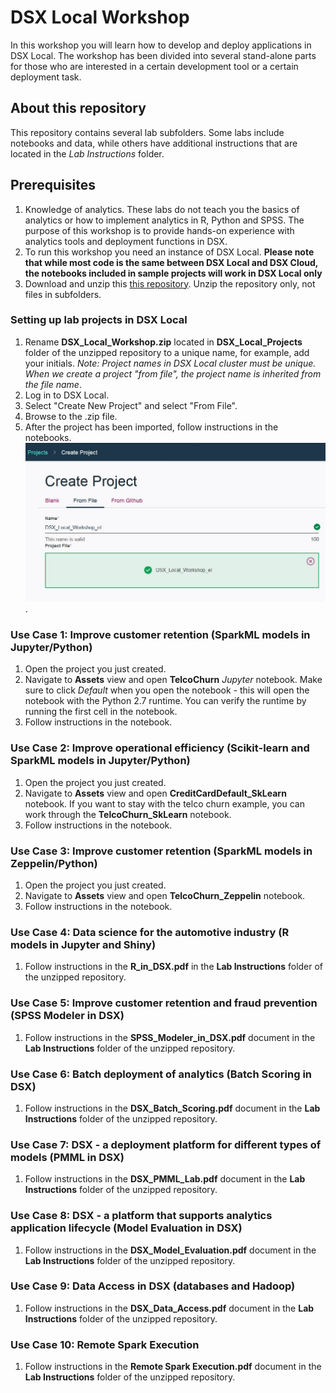# DSX Local Workshop
In this workshop you will learn how to develop and deploy applications in DSX Local. The workshop has been divided into several stand-alone parts for those who are interested in a certain development tool or a certain deployment task. 

## About this repository
This repository contains several lab subfolders. Some labs include notebooks and data, while others have additional instructions that are located in the *Lab Instructions* folder. 

## Prerequisites
1. Knowledge of analytics. These labs do not teach you the basics of analytics or how to implement analytics in R, Python and SPSS. The purpose of this workshop is to provide hands-on experience with analytics tools and deployment functions in DSX. 
2. To run this workshop you need an instance of DSX Local. **Please note that while most code is the same between DSX Local and DSX Cloud, the notebooks included in sample projects will work in DSX Local only**
3. Download and unzip this [this repository](https://codeload.github.com/elenalowery/DSX_Local_Workshop/zip/master). Unzip the repository only, not files in subfolders. 

### Setting up lab projects in DSX Local
1. Rename **DSX_Local_Workshop.zip** located in **DSX_Local_Projects** folder of the unzipped repository to a unique name, for example, add your initials.    *Note: Project names in DSX Local cluster must be unique. When we create a project "from file", the project name is inherited from the file name*. 
2. Log in to DSX Local.
3. Select "Create New Project" and select "From File".
4. Browse to the .zip file.
5. After the project has been imported, follow instructions in the notebooks.
![ProjectFromFile](/img/CreateProjectFromFile.JPG?raw=true).

### Use Case 1: Improve customer retention (SparkML models in Jupyter/Python)
1. Open the project you just created. 
2. Navigate to **Assets** view and open **TelcoChurn** *Jupyter* notebook. Make sure to click *Default* when you open the notebook - this will open the notebook with the Python 2.7 runtime. You can verify the runtime by running the first cell in the notebook. 
3. Follow instructions in the notebook.

### Use Case 2: Improve operational efficiency (Scikit-learn and SparkML models in Jupyter/Python)
1. Open the project you just created. 
2. Navigate to **Assets** view and open **CreditCardDefault_SkLearn** notebook. If you want to stay with the telco churn example, you can work through the **TelcoChurn_SkLearn** notebook. 
3. Follow instructions in the notebook.

### Use Case 3: Improve customer retention (SparkML models in Zeppelin/Python)
1. Open the project you just created. 
2. Navigate to **Assets** view and open **TelcoChurn_Zeppelin** notebook.
3. Follow instructions in the notebook.

### Use Case 4: Data science for the automotive industry (R models in Jupyter and Shiny)
1. Follow instructions in the **R_in_DSX.pdf** in the **Lab Instructions** folder of the unzipped repository. 

### Use Case 5: Improve customer retention and fraud prevention (SPSS Modeler in DSX)
1. Follow instructions in the **SPSS_Modeler_in_DSX.pdf** document in the **Lab Instructions** folder of the unzipped repository. 

### Use Case 6: Batch deployment of analytics (Batch Scoring in DSX)
1. Follow instructions in the **DSX_Batch_Scoring.pdf** document in the **Lab Instructions** folder of the unzipped repository. 

### Use Case 7: DSX - a deployment platform for different types of models (PMML in DSX)
1. Follow instructions in the **DSX_PMML_Lab.pdf** document in the **Lab Instructions** folder of the unzipped repository. 

### Use Case 8: DSX - a platform that supports analytics application lifecycle (Model Evaluation in DSX)
1. Follow instructions in the **DSX_Model_Evaluation.pdf** document in the **Lab Instructions** folder of the unzipped repository. 

### Use Case 9: Data Access in DSX (databases and Hadoop)
1. Follow instructions in the **DSX_Data_Access.pdf** document in the **Lab Instructions** folder of the unzipped repository. 

### Use Case 10: Remote Spark Execution
1. Follow instructions in the **Remote Spark Execution.pdf** document in the **Lab Instructions** folder of the unzipped repository. 
